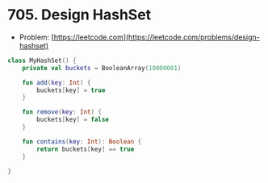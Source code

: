 # 705. Design HashSet

- Problem: [https://leetcode.com](https://leetcode.com/problems/design-hashset)

```kotlin
class MyHashSet() {
    private val buckets = BooleanArray(10000001)

    fun add(key: Int) {
        buckets[key] = true
    }

    fun remove(key: Int) {
        buckets[key] = false
    }

    fun contains(key: Int): Boolean {
        return buckets[key] == true
    }

}
```